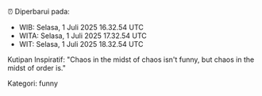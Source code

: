 ⏰ Diperbarui pada:
- WIB: Selasa, 1 Juli 2025 16.32.54 UTC
- WITA: Selasa, 1 Juli 2025 17.32.54 UTC
- WIT: Selasa, 1 Juli 2025 18.32.54 UTC

Kutipan Inspiratif:
"Chaos in the midst of chaos isn't funny, but chaos in the midst of order is."


Kategori: funny

